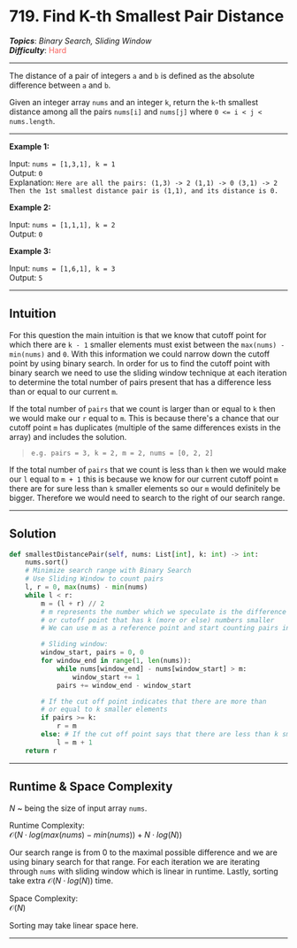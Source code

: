 # 719. Find K-th Smallest Pair Distance
***Topics***: *Binary Search, Sliding Window*  
***Difficulty***: <span style="color: #f8615c;">Hard</span>
<!-- green: #46c6c2, yellow: #fac31d, red: #f8615c-->
---
The distance of a pair of integers `a` and `b` is defined as the absolute difference between `a` and `b`.

Given an integer array `nums` and an integer `k`, return the `k`-th smallest distance among all the pairs `nums[i]` and `nums[j]` where `0 <= i < j < nums.length`.

---
**Example 1:**  

Input: `nums = [1,3,1], k = 1`  
Output: `0`  
Explanation: `Here are all the pairs: (1,3) -> 2 (1,1) -> 0 (3,1) -> 2 Then the 1st smallest distance pair is (1,1), and its distance is 0.` 

**Example 2:**  

Input: `nums = [1,1,1], k = 2`  
Output: `0`

**Example 3:**  

Input: `nums = [1,6,1], k = 3`  
Output: `5`

---
## Intuition
For this question the main intuition is that we know that cutoff point for which there are `k - 1` smaller elements must exist between the `max(nums) - min(nums)` and `0`. With this information we could narrow down the cutoff point by using binary search. In order for us to find the cutoff point with binary search we need to use the sliding window technique at each iteration to determine the total number of pairs present that has a difference less than or equal to our current `m`.

If the total number of `pairs` that we count is larger than or equal to `k` then we would make our `r` equal to `m`. This is because there's a chance that our cutoff point `m` has duplicates (multiple of the same differences exists in the array) and includes the solution.  
> `e.g. pairs = 3, k = 2, m = 2, nums = [0, 2, 2]`

If the total number of `pairs` that we count is less than `k` then we would make our `l` equal to `m + 1` this is because we know for our current cutoff point `m` there are for sure less than `k` smaller elements so our `m` would definitely be bigger. Therefore we would need to search to the right of our search range.

---
## Solution
```python
def smallestDistancePair(self, nums: List[int], k: int) -> int:
    nums.sort()
    # Minimize search range with Binary Search
    # Use Sliding Window to count pairs
    l, r = 0, max(nums) - min(nums)
    while l < r:
        m = (l + r) // 2
        # m represents the number which we speculate is the difference
        # or cutoff point that has k (more or else) numbers smaller
        # We can use m as a reference point and start counting pairs in nums

        # Sliding window:
        window_start, pairs = 0, 0
        for window_end in range(1, len(nums)):
            while nums[window_end] - nums[window_start] > m:
                window_start += 1
            pairs += window_end - window_start

        # If the cut off point indicates that there are more than
        # or equal to k smaller elements
        if pairs >= k:
            r = m
        else: # If the cut off point says that there are less than k smaller elements
            l = m + 1
    return r
```
---
## Runtime & Space Complexity
$N$ ~ being the size of input array `nums`.  

Runtime Complexity:  
$\mathcal{O}(N \cdot log(max(nums) - min(nums)) + N \cdot log(N))$

Our search range is from 0 to the maximal possible difference and we are using binary search for that range. For each iteration we are iterating through `nums` with sliding window which is linear in runtime. Lastly, sorting take extra $\mathcal{O}(N \cdot log(N))$ time.

Space Complexity:  
$\mathcal{O}(N)$

Sorting may take linear space here.

---